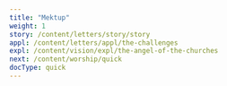 ```yaml
---
title: "Mektup"
weight: 1
story: /content/letters/story/story
appl: /content/letters/appl/the-challenges
expl: /content/vision/expl/the-angel-of-the-churches
next: /content/worship/quick
docType: quick
---
```

